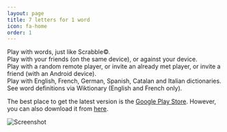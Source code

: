 ```yaml
---
layout: page
title: 7 letters for 1 word
icon: fa-home
order: 1
---
```


Play with words, just like Scrabble©.  
Play with your friends (on the same device), or against your device.  
Play with a random remote player, or invite an already met player, or invite a friend (with an Android device).  
Play with English, French, German, Spanish, Catalan and Italian dictionaries.  
See word definitions via Wiktionary (English and French only).  

The best place to get the latest version is the [Google Play Store](https://play.google.com/store/apps/details?id=fr.raubel.mwg.free).
However, you can also download it from [here]({{site.baseurl}}/downloads/).

![Screenshot]({{site.baseurl}}/assets/images/screenshot.png)<!-- @IGNORE PREVIOUS: link -->
